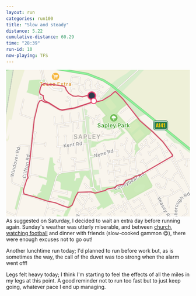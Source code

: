 ```yaml
---
layout: run
categories: run100
title: "Slow and steady"
distance: 5.22
cumulative-distance: 60.29
time: "28:39"
run-id: 10
now-playing: TFS
---
```


![A map from Fitbit of my run](/assets/images/2020-10-05/fitbit-map.png)
As suggested on Saturday, I decided to wait an extra day before running again. Sunday's weather was utterly miserable, and between [church](https://youtu.be/IPoyJDeZpSc?t=602), [watching football](https://www.bbc.co.uk/sport/football/54313273) and dinner with friends (slow-cooked gammon 😋), there were enough excuses not to go out!

Another lunchtime run today; I'd planned to run before work but, as is sometimes the way, the call of the duvet was too strong when the alarm went off!

Legs felt heavy today; I think I'm starting to feel the effects of all the miles in my legs at this point. A good reminder not to run too fast but to just keep going, whatever pace I end up managing.